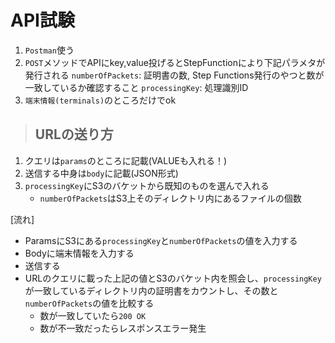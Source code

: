 # API試験
1. `Postman`使う
2. `POST`メソッドでAPIにkey,value投げるとStepFunctionにより下記パラメタが発行される
`numberOfPackets`: 証明書の数, Step Functions発行のやつと数が一致しているか確認すること
`processingKey`: 処理識別ID
3. `端末情報(terminals)`のところだけでok

>## URLの送り方
1. クエリは`params`のところに記載(VALUEも入れる！)
2. 送信する中身は`body`に記載(JSON形式)
3. `processingKey`にS3のバケットから既知のものを選んで入れる
   - `numberOfPackets`はS3上そのディレクトリ内にあるファイルの個数

[流れ]
- ParamsにS3にある`processingKey`と`numberOfPackets`の値を入力する
- Bodyに端末情報を入力する
- 送信する
- URLのクエリに載った上記の値とS3のバケット内を照会し、`processingKey`が一致しているディレクトリ内の証明書をカウントし、その数と`numberOfPackets`の値を比較する
  - 数が一致していたら`200 OK`
  - 数が不一致だったらレスポンスエラー発生
